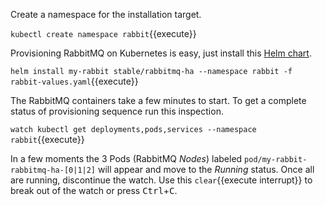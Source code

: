 Create a namespace for the installation target.

`kubectl create namespace rabbit`{{execute}}

Provisioning RabbitMQ on Kubernetes is easy, just install this [Helm chart](https://github.com/helm/charts/tree/master/stable/rabbitmq).

`helm install my-rabbit stable/rabbitmq-ha --namespace rabbit -f rabbit-values.yaml`{{execute}}

The RabbitMQ containers take a few minutes to start. To get a complete status of provisioning sequence run this inspection.

`watch kubectl get deployments,pods,services --namespace rabbit`{{execute}}

In a few moments the 3 Pods (RabbitMQ _Nodes_) labeled `pod/my-rabbit-rabbitmq-ha-[0|1|2]` will appear and move to the _Running_ status. Once all are running, discontinue the watch. Use this ```clear```{{execute interrupt}} to break out of the watch or press <kbd>Ctrl</kbd>+<kbd>C</kbd>.